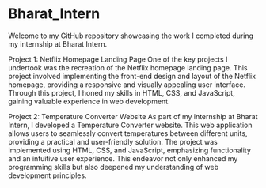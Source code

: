 # Bharat_Intern
Welcome to my GitHub repository showcasing the work I completed during my internship at Bharat Intern.

Project 1: Netflix Homepage Landing Page
One of the key projects I undertook was the recreation of the Netflix homepage landing page. This project involved implementing the front-end design and layout of the Netflix homepage, providing a responsive and visually appealing user interface. Through this project, I honed my skills in HTML, CSS, and JavaScript, gaining valuable experience in web development.

Project 2: Temperature Converter Website
As part of my internship at Bharat Intern, I developed a Temperature Converter website. This web application allows users to seamlessly convert temperatures between different units, providing a practical and user-friendly solution. The project was implemented using HTML, CSS, and JavaScript, emphasizing functionality and an intuitive user experience. This endeavor not only enhanced my programming skills but also deepened my understanding of web development principles.
